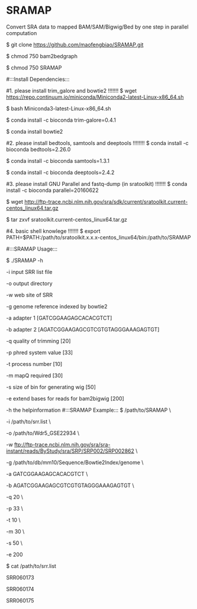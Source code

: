 # SRAMAP
Convert SRA data to mapped BAM/SAM/Bigwig/Bed by one step in parallel computation

$ git clone  https://github.com/maofengbiao/SRAMAP.git

$ chmod 750 bam2bedgraph

$ chmod 750 SRAMAP

#:::Install Dependencies:::

#1. please install trim_galore and bowtie2 !!!!!!!
$ wget https://repo.continuum.io/miniconda/Miniconda2-latest-Linux-x86_64.sh

$ bash Miniconda3-latest-Linux-x86_64.sh

$ conda install -c bioconda trim-galore=0.4.1

$ conda install bowtie2

#2. please install bedtools, samtools and deeptools !!!!!!!!
$ conda install -c bioconda bedtools=2.26.0

$ conda install -c bioconda samtools=1.3.1

$ conda install -c bioconda deeptools=2.4.2

#3. please install GNU Parallel and fastq-dump (in sratoolkit) !!!!!!!
$ conda install -c bioconda parallel=20160622

$ wget http://ftp-trace.ncbi.nlm.nih.gov/sra/sdk/current/sratoolkit.current-centos_linux64.tar.gz

$ tar zxvf sratoolkit.current-centos_linux64.tar.gz

#4. basic shell knowlege !!!!!!!
$ export PATH=$PATH:/path/to/sratoolkit.x.x.x-centos_linux64/bin:/path/to/SRAMAP

#:::SRAMAP Usage:::

$ ./SRAMAP -h

-i input SRR list file

-o output directory

-w web site of SRR

-g genome reference indexed by bowtie2

-a adapter 1 [GATCGGAAGAGCACACGTCT]

-b adapter 2 [AGATCGGAAGAGCGTCGTGTAGGGAAAGAGTGT]

-q quality of trimming [20]

-p phred system value [33]

-t process number [10]

-m mapQ required [30]

-s size of bin for generating wig [50]

-e extend bases for reads for bam2bigwig [200]

-h the helpinformation
#:::SRAMAP Example:::
$ /path/to/SRAMAP \

-i /path/to/srr.list \

-o /path/to/Wdr5_GSE22934 \

-w ftp://ftp-trace.ncbi.nlm.nih.gov/sra/sra-instant/reads/ByStudy/sra/SRP/SRP002/SRP002862 \

-g /path/to/db/mm10/Sequence/Bowtie2Index/genome \

-a GATCGGAAGAGCACACGTCT \

-b AGATCGGAAGAGCGTCGTGTAGGGAAAGAGTGT \

-q 20 \

-p 33 \

-t 10 \

-m 30 \

-s 50 \

-e 200

$ cat /path/to/srr.list

SRR060173

SRR060174

SRR060175

